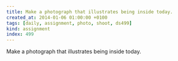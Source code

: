 ```yaml
---
title: Make a photograph that illustrates being inside today.
created_at: 2014-01-06 01:00:00 +0100
tags: [daily, assignment, photo, shoot, ds499]
kind: assignment
index: 499
---
```


Make a photograph that illustrates being inside today.
